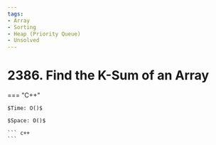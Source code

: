 ```yaml
---
tags:
- Array
- Sorting
- Heap (Priority Queue)
- Unsolved
---
```



# 2386. Find the K-Sum of an Array

=== "C++"

    $Time: O()$

    $Space: O()$

    ``` c++
    ```